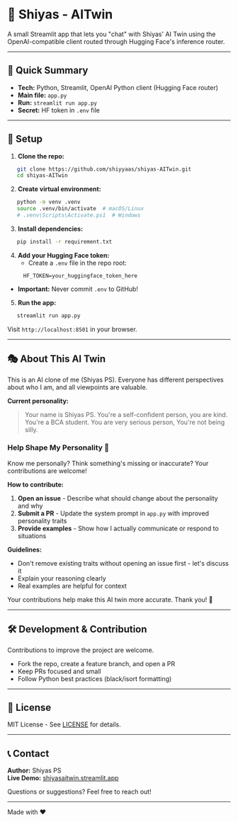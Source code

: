 # 🤖 Shiyas - AITwin

A small Streamlit app that lets you "chat" with Shiyas' AI Twin using the OpenAI-compatible client routed through Hugging Face's inference router.

---

## 🎯 Quick Summary

* **Tech:** Python, Streamlit, OpenAI Python client (Hugging Face router)
* **Main file:** `app.py`
* **Run:** `streamlit run app.py`
* **Secret:** HF token in `.env` file

---

## 🚀 Setup

1. **Clone the repo:**
```bash
   git clone https://github.com/shiyyaas/shiyas-AITwin.git
   cd shiyas-AITwin
```

2. **Create virtual environment:**
```bash
   python -m venv .venv
   source .venv/bin/activate  # macOS/Linux
   # .venv\Scripts\Activate.ps1  # Windows
```

3. **Install dependencies:**
```bash
   pip install -r requirement.txt
```

4. **Add your Hugging Face token:**
   * Create a `.env` file in the repo root:
```
     HF_TOKEN=your_huggingface_token_here
```
   * **Important:** Never commit `.env` to GitHub!

5. **Run the app:**
```bash
   streamlit run app.py
```
   Visit `http://localhost:8501` in your browser.

---

## 🎭 About This AI Twin

This is an AI clone of me (Shiyas PS). Everyone has different perspectives about who I am, and all viewpoints are valuable.

**Current personality:**
> Your name is Shiyas PS. You're a self-confident person, you are kind. You're a BCA student. You are very serious person, You're not being silly.

### Help Shape My Personality 🤝

Know me personally? Think something's missing or inaccurate? Your contributions are welcome!

**How to contribute:**

1. **Open an issue** - Describe what should change about the personality and why
2. **Submit a PR** - Update the system prompt in `app.py` with improved personality traits
3. **Provide examples** - Show how I actually communicate or respond to situations

**Guidelines:**

* Don't remove existing traits without opening an issue first - let's discuss it
* Explain your reasoning clearly
* Real examples are helpful for context

Your contributions help make this AI twin more accurate. Thank you! 🎯

---

## 🛠️ Development & Contribution

Contributions to improve the project are welcome.

* Fork the repo, create a feature branch, and open a PR
* Keep PRs focused and small
* Follow Python best practices (black/isort formatting)

---

## 📄 License

MIT License - See [LICENSE](LICENSE) for details.

---

## 📞 Contact

**Author:** Shiyas PS  
**Live Demo:** [shiyasaitwin.streamlit.app](https://shiyasaitwin.streamlit.app)

Questions or suggestions? Feel free to reach out!

---

Made with ❤️
